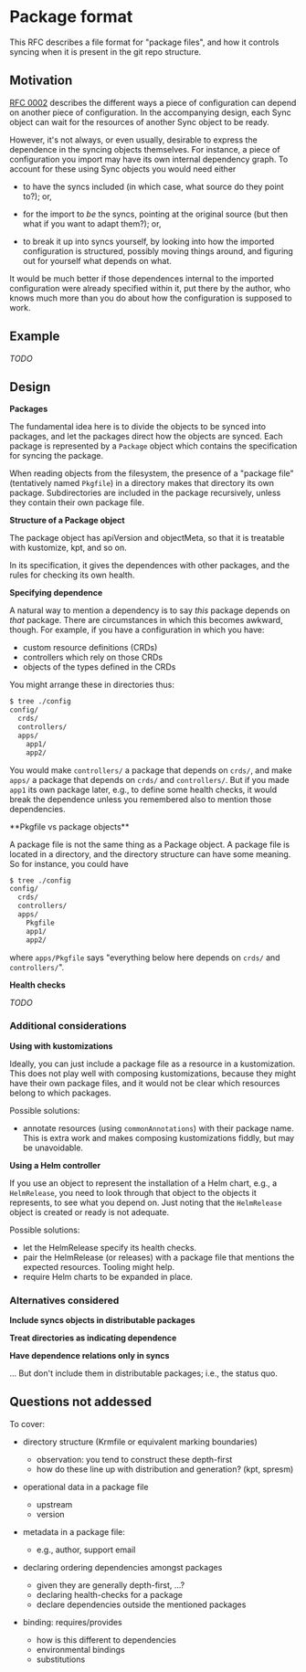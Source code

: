 # Package format

This RFC describes a file format for "package files", and how it
controls syncing when it is present in the git repo structure.

## Motivation

[RFC 0002](0002-dependencies.md) describes the different ways a piece
of configuration can depend on another piece of configuration. In the
accompanying design, each Sync object can wait for the resources of
another Sync object to be ready.

However, it's not always, or even usually, desirable to express the
dependence in the syncing objects themselves. For instance, a piece of
configuration you import may have its own internal dependency
graph. To account for these using Sync objects you would need either

 - to have the syncs included (in which case, what source do they
   point to?); or,

 - for the import to _be_ the syncs, pointing at the original source
   (but then what if you want to adapt them?); or,

 - to break it up into syncs yourself, by looking into how the
   imported configuration is structured, possibly moving things
   around, and figuring out for yourself what depends on what.

It would be much better if those dependences internal to the imported
configuration were already specified within it, put there by the
author, who knows much more than you do about how the configuration is
supposed to work.

## Example

_TODO_

## Design

**Packages**

The fundamental idea here is to divide the objects to be synced into
packages, and let the packages direct how the objects are synced. Each
package is represented by a `Package` object which contains the
specification for syncing the package.

When reading objects from the filesystem, the presence of a "package
file" (tentatively named `Pkgfile`) in a directory makes that
directory its own package. Subdirectories are included in the package
recursively, unless they contain their own package file.

**Structure of a Package object**

The package object has apiVersion and objectMeta, so that it is
treatable with kustomize, kpt, and so on.

In its specification, it gives the dependences with other packages,
and the rules for checking its own health.

**Specifying dependence**

A natural way to mention a dependency is to say _this_ package depends
on _that_ package. There are circumstances in which this becomes
awkward, though. For example, if you have a configuration in which you
have:

 - custom resource definitions (CRDs)
 - controllers which rely on those CRDs
 - objects of the types defined in the CRDs

You might arrange these in directories thus:

```bash
$ tree ./config
config/
  crds/
  controllers/
  apps/
    app1/
    app2/
```

You would make `controllers/` a package that depends on `crds/`, and
make `apps/` a package that depends on `crds/` and `controllers/`. But
if you made `app1` its own package later, e.g., to define some health
checks, it would break the dependence unless you remembered also to
mention those dependencies.

<!-- IDEA --> **Pkgfile vs package objects**

A package file is not the same thing as a Package
object. A package file is located in a directory, and the directory
structure can have some meaning. So for instance, you could have

```bash
$ tree ./config
config/
  crds/
  controllers/
  apps/
    Pkgfile
    app1/
    app2/
```

where `apps/Pkgfile` says "everything below here depends on `crds/`
and `controllers/`". <!-- Does this break things? It might just be
confusing. -->

**Health checks**

_TODO_

### Additional considerations

**Using with kustomizations**

Ideally, you can just include a package file as a resource in a
kustomization. This does not play well with composing kustomizations,
because they might have their own package files, and it would not be
clear which resources belong to which packages.

Possible solutions:

 - annotate resources (using `commonAnnotations`) with their package
   name. This is extra work and makes composing kustomizations fiddly,
   but may be unavoidable.

**Using a Helm controller**

If you use an object to represent the installation of a Helm chart,
e.g., a `HelmRelease`, you need to look through that object to the
objects it represents, to see what you depend on. Just noting that the
`HelmRelease` object is created or ready is not adequate.

Possible solutions:

 - let the HelmRelease specify its health checks.
 - pair the HelmRelease (or releases) with a package file that
   mentions the expected resources. Tooling might help.
 - require Helm charts to be expanded in place.

### Alternatives considered

**Include syncs objects in distributable packages**

**Treat directories as indicating dependence**

**Have dependence relations only in syncs**

... But don't include them in distributable packages; i.e., the status
quo.

## Questions not addessed

To cover:

 - directory structure (Krmfile or equivalent marking boundaries)
   - observation: you tend to construct these depth-first
   - how do these line up with distribution and generation? (kpt, spresm)

 - operational data in a package file
   - upstream
   - version

 - metadata in a package file:
   - e.g., author, support email

 - declaring ordering dependencies amongst packages
   - given they are generally depth-first, ...?
   - declaring health-checks for a package
   - declare dependencies outside the mentioned packages

 - binding: requires/provides
   - how is this different to dependencies
   - environmental bindings
   - substitutions

